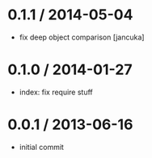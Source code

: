
0.1.1 / 2014-05-04
==================

 * fix deep object comparison [jancuka]

0.1.0 / 2014-01-27
==================

 * index: fix require stuff

0.0.1 / 2013-06-16
==================

  * initial commit
